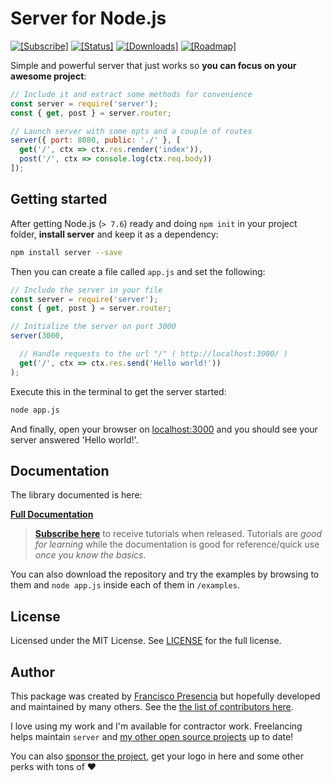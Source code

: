 # **Server** for Node.js

[![[Subscribe]](https://img.shields.io/badge/%20subscribe%20-%20mailchimp%20-blue.svg )](http://eepurl.com/cGRggH) [![[Status]](https://circleci.com/gh/franciscop/server.svg?style=shield)](https://circleci.com/gh/franciscop/server) [![[Downloads]](https://img.shields.io/npm/dm/server.svg)](https://www.npmjs.com/package/server) [![[Roadmap]](https://img.shields.io/badge/version-ALPHA-red.svg)](https://github.com/franciscop/server/issues/1)


Simple and powerful server that just works so **you can focus on your awesome project**:

```js
// Include it and extract some methods for convenience
const server = require('server');
const { get, post } = server.router;

// Launch server with some opts and a couple of routes
server({ port: 8080, public: './' }, [
  get('/', ctx => ctx.res.render('index')),
  post('/', ctx => console.log(ctx.req.body))
]);
```



## Getting started

After getting Node.js (`> 7.6`) ready and doing `npm init` in your project folder, **install server** and keep it as a dependency:

```bash
npm install server --save
```

Then you can create a file called `app.js` and set the following:

```js
// Include the server in your file
const server = require('server');
const { get, post } = server.router;

// Initialize the server on port 3000
server(3000,

  // Handle requests to the url "/" ( http://localhost:3000/ )
  get('/', ctx => ctx.res.send('Hello world!'))
);
```

Execute this in the terminal to get the server started:

```bash
node app.js
```

And finally, open your browser on [localhost:3000](http://localhost:3000/) and you should see your server answered 'Hello world!'.



## Documentation

The library documented is here:

<strong><a class="button" href="https://serverjs.io/documentation/">Full Documentation</a></strong>

> [**Subscribe here**](http://eepurl.com/cGRggH) to receive tutorials when released. Tutorials are *good for learning* while the documentation is good for reference/quick use *once you know the basics*.

You can also download the repository and try the examples by browsing to them and `node app.js` inside each of them in `/examples`.



## License

Licensed under the MIT License. See [LICENSE](https://github.com/franciscop/server/blob/master/LICENSE) for the full license.



## Author

This package was created by [Francisco Presencia](http://francisco.io/) but hopefully developed and maintained by many others. See the [the list of contributors here](https://github.com/franciscop/server/graphs/contributors).

I love using my work and I'm available for contractor work. Freelancing helps maintain `server` and [my other open source projects](https://github.com/franciscop/) up to date!

You can also [sponsor the project](/sponsor), get your logo in here and some other perks with tons of ♥
